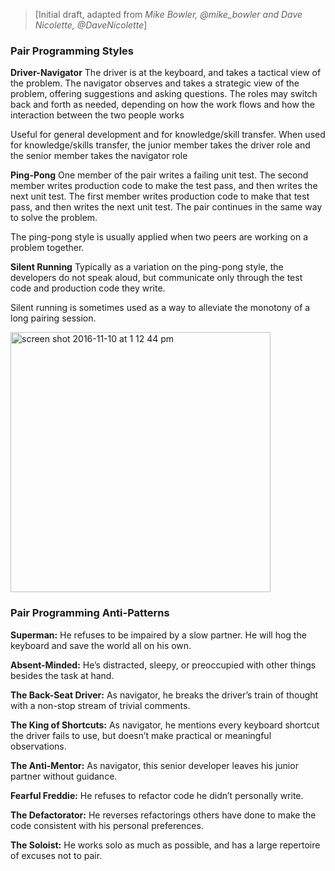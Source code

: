>[Initial draft, adapted from _Mike Bowler, @mike_bowler and Dave Nicolette, @DaveNicolette_]

### Pair Programming Styles

**Driver-Navigator**
The driver is at the keyboard, and takes a tactical view of the problem. The navigator observes and takes a strategic view of the problem, offering suggestions and asking questions. The roles may switch back and forth as needed, depending on how the work flows and how the interaction between the two people works

Useful for general development and for knowledge/skill transfer. When used for knowledge/skills transfer, the junior member takes the driver role and the senior member takes the navigator role

**Ping-Pong**
One member of the pair writes a failing unit test. The second member writes production code to make the test pass, and then writes the next unit test. The first member writes production code to make that test pass, and then writes the next unit test. The pair continues in the same way to solve the problem.

The ping-pong style is usually applied when two peers are working on a problem together.

**Silent Running**
Typically as a variation on the ping-pong style, the developers do not speak aloud, but communicate only through the test code and production code they write.

Silent running is sometimes used as a way to alleviate the monotony of a long pairing session.

<img width="416" alt="screen shot 2016-11-10 at 1 12 44 pm" src="https://cloud.githubusercontent.com/assets/13568167/20172985/5d4ea93c-a748-11e6-8aa5-cc1b7f6311ac.png">

### Pair Programming Anti-Patterns
**Superman:** He refuses to be impaired by a slow partner. He will hog the keyboard and save the world all on his own.

**Absent-Minded:** He’s distracted, sleepy, or preoccupied with other things besides the task at hand.

**The Back-Seat Driver:** As navigator, he breaks the driver’s train of thought with a non-stop stream of trivial comments.

**The King of Shortcuts:** As navigator, he mentions every keyboard shortcut the driver fails to use, but doesn’t make practical or meaningful observations.

**The Anti-Mentor:** As navigator, this senior developer leaves his junior partner without guidance.

**Fearful Freddie:** He refuses to refactor code he didn’t personally write.

**The Defactorator:** He reverses refactorings others have done to make the code consistent with his personal preferences.

**The Soloist:** He works solo as much as possible, and has a large repertoire of excuses not to pair.